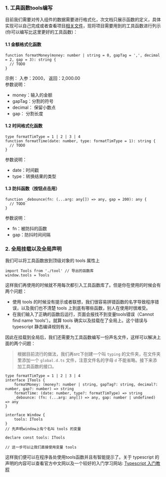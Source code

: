 ### 1. 工具函数tools编写

目前我们需要对传入组件的数据需要进行格式化，次文档只展示函数的定义，具体实现可以自己完成或者查看项目<a href="./../src/util/tool.ts">相关文件</a>，现将项目需要用到的工具函数进行列示(你可以编写比这里更好的工具函数)：<br />

#### 1.1 金额格式化函数
```
function formatMoney(money: number | string = 0, gapTag = ',', decimal = 2, gap = 3): string {
  // TODO
}
```
示例： 入参：2000，  返回：2,000.00 <br />
参数说明：<br />
<ul>
  <li> money：输入的金额
  <li> gapTag：分割的符号
  <li> decimal： 保留小数点
  <li> gap： 分割长度
</ul>

#### 1.2 时间格式化函数
```
type formatTimType = 1 | 2 | 3 | 4
function formatTime(date: number, type: formatTimType = 1): string {
  // TODO
}
```
参数说明：<br />
<ul>
  <li> date：时间戳
  <li> type：转换结果的类型
</ul>

#### 1.3 防抖函数（按钮点击用）
```
function _debounce(fn: (...arg: any[]) => any, gap = 200): any {
  // TODO
}
```
参数说明：<br />
<ul>
  <li>fn：被防抖的函数
  <li>gap：防抖时间间隔
</ul>

### 2. 全局挂载以及全局声明
我们可以将工具函数放到顶级对象的 tools 属性上
```
import Tools from './tool' // 导出的函数库
window.tools = Tools
```
这样我们再使用的时候就不用每次都引入工具函数库了。但是你在使用的时候会有两个问题：
<ul>
  <li>使用 tools 的时候没有提示或者联想，我们很容易拼错函数的名字导致程序错误，以及我们也不清楚 tools 上到底有哪些函数，别人在使用时很难受。
  <li>在我们输入了正确的函数后运行，页面会报找不到变量tools错误（Cannot find name 'tools'）。就算 tools 确实以及挂载在了全局上。这个错误与 typescript 静态编译规则有关。
</ul>
因此在挂载到全局后，我们还需要为工具函数编写一份声名文件，这样可以解决上面的两个问题：<br />

> 根据目前流行的做法，我们再src下创建一个叫 `typing` 的文件夹，在文件夹里添加一个 `global.d.ts` 文件，注意文件名的字母 `d` 不能省略。接下来添加工具函数的接口。

```
type formatTimType = 1 | 2 | 3 | 4
interface ITools {
	formatMoney: (money?: number | string, gapTag?: string, decimal?: number, gap?: number) => string
	formatTime: (date: number, type?: formatTimType) => string
	_debounce: (fn: (...arg: any[]) => any, gap: number | undefined) => any
}

interface Window {
	tools: ITools
}
// 先声明window上有个名叫 tools 的变量

declare const tools: ITools

// 这一步可以让我们直接使用变量 tools
```
这样我们便可以在程序各处使用tools函数并且有智能提示了。关于 typescript 的声明的内容可以查看官方中文网以及一个较好的入门学习网站: <a href="https://ts.xcatliu.com/basics/declaration-files.html">Typescript 入门教程</a>

